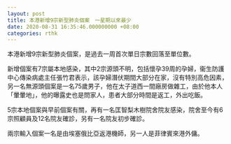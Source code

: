 ```yaml
---
layout: post
title: 本港新增9宗新型肺炎個案　一星期以來最少
date: 2020-08-31 16:35:46.000000000 +08:00
categories: rthk
---
```


本港新增9宗新型肺炎個案，是過去一周首次單日宗數回落至單位數。

新增個案有7宗屬本地感染，其中2宗源頭不明，包括懷孕39周的孕婦，衞生防護中心傳染病處主任張竹君表示，該孕婦潛伏期間大部分在家，沒有特別高危因素，另一名無源頭個案是一名75歲男子，他在太子道西一間廠房做雜工，由於他本人「暈暈地」，他的曝露史也是問家人，患者大部分時間是返工，外出吃飯。

5宗本地個案與早前個案有關，再有一名匡智梨木樹院舍院友感染，院舍至今有6宗照顧員及12名院友確診，另有一名院友初步確診。

兩宗輸入個案一名是由埃塞俄比亞返港機師，另一人是菲律賓來港外傭。
